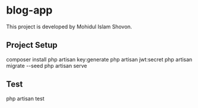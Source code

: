 # blog-app

This project is developed by Mohidul Islam Shovon.

## Project Setup
composer install
php artisan key:generate
php artisan jwt:secret
php artisan migrate --seed
php artisan serve

## Test
php artisan test